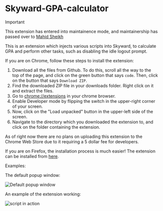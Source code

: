 # Skyward-GPA-calculator
> [!IMPORTANT]
> This extension has entered into maintainence mode, and maintainership has passed over to [Mahid Sheikh](https://github.com/StandingPadAnimations/)
> 
This is an extension which injects various scripts into Skyward, to calculate GPA and perform other tasks, such as disabling the idle logout prompt.


If you are on Chrome, follow these steps to install the extension:

1. Download all the files from Github. To do this, scroll all the way to the top of the page, and click on the green button that says `code`. Then, click on the button that says `Download ZIP`.
2. Find the downloaded ZIP file in your downloads folder. Right click on it and extract the files. 
3. Go to [chrome://extensions](chrome://extensions) in your chrome browser.
4. Enable Developer mode by flipping the switch in the upper-right corner of your screen.
5. Now, click on the "Load unpacked" button in the upper-left side of the screen.
6. Navigate to the directory which you downloaded the extension to, and click on the folder containing the extension.


As of right now there are no plans on uploading this extension to the Chrome Web Store due to it requiring a 5 dollar fee for developers.


If you are on Firefox, the installation process is much easier! The extension can be installed from [here](https://addons.mozilla.org/en-US/firefox/addon/skyward-gpa-calculator/).


Examples:


The default popup window:


![Default popup window](https://cdn.discordapp.com/attachments/826866653844602922/840098256754704384/unknown.png)


An example of the extension working:


![script in action](https://cdn.discordapp.com/attachments/826866653844602922/840098423583539210/687474703a2f2f656c666c792e707974686f6e616e7977686572652e636f6d2f732e706e67.png)

